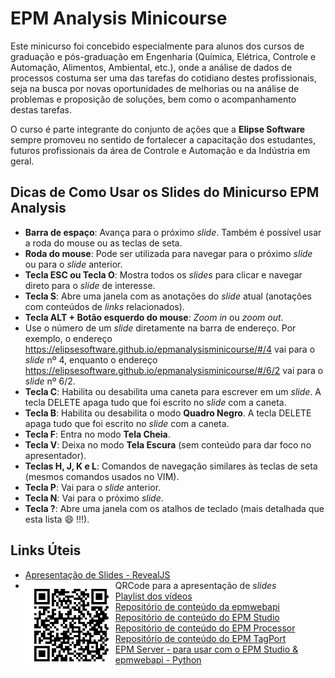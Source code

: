 # EPM Analysis Minicourse

Este minicurso foi concebido especialmente para alunos dos cursos de graduação e pós-graduação em Engenharia (Química, Elétrica, Controle e Automação, Alimentos, Ambiental, etc.), onde a análise de dados de processos costuma ser uma das tarefas do cotidiano destes profissionais, seja na busca por novas oportunidades de melhorias ou na análise de problemas e proposição de soluções, bem como o acompanhamento destas tarefas.

O curso é parte integrante do conjunto de ações que a **Elipse Software** sempre promoveu no sentido de fortalecer a capacitação dos estudantes, futuros profissionais da área de Controle e Automação e da Indústria em geral.

## Dicas de Como Usar os Slides do Minicurso EPM Analysis

* **Barra de espaço**: Avança para o próximo *slide*. Também é possível usar a roda do mouse ou as teclas de seta.
* **Roda do mouse**: Pode ser utilizada para navegar para o próximo *slide* ou para o *slide* anterior.
* **Tecla ESC ou Tecla O**: Mostra todos os *slides* para clicar e navegar direto para o *slide* de interesse.
* **Tecla S**: Abre uma janela com as anotações do *slide* atual (anotações com conteúdos de *links* relacionados).
* **Tecla ALT + Botão esquerdo do mouse**: *Zoom in* ou *zoom out*.
* Use o número de um *slide* diretamente na barra de endereço. Por exemplo, o endereço https://elipsesoftware.github.io/epmanalysisminicourse/#/4 vai para o *slide* n&#186; 4, enquanto o endereço  https://elipsesoftware.github.io/epmanalysisminicourse/#/6/2 vai para o *slide* n&#186; 6/2.
* **Tecla C**: Habilita ou desabilita uma caneta para escrever em um *slide*. A tecla DELETE apaga tudo que foi escrito no *slide* com a caneta.
* **Tecla B**: Habilita ou desabilita o modo **Quadro Negro**. A tecla DELETE apaga tudo que foi escrito no *slide* com a caneta.
* **Tecla F**: Entra no modo **Tela Cheia**.
* **Tecla V**: Deixa no modo **Tela Escura** (sem conteúdo para dar foco no apresentador).
* **Teclas H, J, K e L**: Comandos de navegação similares às teclas de seta (mesmos comandos usados no VIM).
* **Tecla P**: Vai para o *slide* anterior.
* **Tecla N**: Vai para o próximo *slide*.
* **Tecla ?**: Abre uma janela com os atalhos de teclado (mais detalhada que esta lista :smile: !!!).

## Links Úteis

* [Apresentação de Slides - RevealJS](https://elipsesoftware.github.io/epmanalysisminicourse)
* QRCode para a apresentação de *slides* <img src="https://raw.githubusercontent.com/elipsesoftware/epmanalysisminicourse/master/resources/EPM_Analysis_presentation.png" align="left" width="30%">
* [Playlist dos vídeos](https://www.youtube.com/playlist?list=PLoCAWpTf0fzU2etXKmj27Bs9XLduznPEd)
* [Repositório de conteúdo da epmwebapi](https://github.com/elipsesoftware/epmwebapi)
* [Repositório de conteúdo do EPM Studio](https://github.com/elipsesoftware/epmstudio)
* [Repositório de conteúdo do EPM Processor](https://github.com/elipsesoftware/epmprocessor)
* [Repositório de conteúdo do EPM TagPort](https://github.com/elipsesoftware/epmtagport)
* [EPM Server - para usar com o EPM Studio & epmwebapi - Python](http://epmtr.elipse.com.br)
